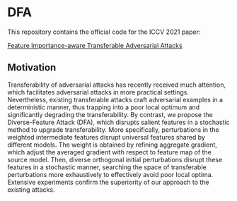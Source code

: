 # DFA

This repository contains the official code for the ICCV 2021 paper:

[Feature Importance-aware Transferable Adversarial Attacks](https://arxiv.org/pdf/2107.14185.pdf)

## Motivation

Transferability of adversarial attacks has recently received much attention, which facilitates adversarial attacks in more practical settings. Nevertheless, existing transferable attacks craft adversarial examples in a deterministic manner, thus trapping into a poor local optimum and significantly degrading the transferability. By contrast, we propose the Diverse-Feature Attack (DFA), which disrupts salient features in a stochastic method to upgrade transferability. More specifically, perturbations in the weighted intermediate features disrupt universal features shared by different models. The weight is obtained by refining aggregate gradient, which adjust the averaged gradient with respect to feature map of the source model. Then, diverse orthogonal initial perturbations disrupt these features in a stochastic manner, searching the space of transferable perturbations more exhaustively to effectively avoid poor local optima. Extensive experiments confirm the superiority of our approach to the existing attacks.

<!---
![progressive_attack](https://github.com/AI-secure/PSBA/blob/master/imgs/progressive_attack.png)
-->
